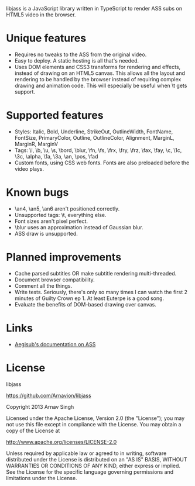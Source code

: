 libjass is a JavaScript library written in TypeScript to render ASS subs on HTML5 video in the browser.

# Unique features
* Requires no tweaks to the ASS from the original video.
* Easy to deploy. A static hosting is all that's needed.
* Uses DOM elements and CSS3 transforms for rendering and effects, instead of drawing on an HTML5 canvas. This allows all the layout and rendering to be handled by the browser instead of requiring complex drawing and animation code. This will especially be useful when \t gets support.

# Supported features
* Styles: Italic, Bold, Underline, StrikeOut, OutlineWidth, FontName, FontSize, PrimaryColor, Outline, OutlineColor, Alignment, MarginL, MarginR, MarginV
* Tags: \i, \b, \u, \s, \bord, \blur, \fn, \fs, \frx, \fry, \frz, \fax, \fay, \c, \1c, \3c, \alpha, \1a, \3a, \an, \pos, \fad
* Custom fonts, using CSS web fonts. Fonts are also preloaded before the video plays.

# Known bugs
* \an4, \an5, \an6 aren't positioned correctly.
* Unsupported tags: \t, everything else.
* Font sizes aren't pixel perfect.
* \blur uses an approximation instead of Gaussian blur.
* ASS draw is unsupported.

# Planned improvements
* Cache parsed subtitles OR make subtitle rendering multi-threaded.
* Document browser compatibility.
* Comment all the things.
* Write tests. Seriously, there's only so many times I can watch the first 2 minutes of Guilty Crown ep 1. At least Euterpe is a good song.
* Evaluate the benefits of DOM-based drawing over canvas.

# Links
* [Aegisub's documentation on ASS](http://docs.aegisub.org/3.0/ASS_Tags/)

# License

libjass

https://github.com/Arnavion/libjass

Copyright 2013 Arnav Singh

Licensed under the Apache License, Version 2.0 (the "License");
you may not use this file except in compliance with the License.
You may obtain a copy of the License at

   http://www.apache.org/licenses/LICENSE-2.0

Unless required by applicable law or agreed to in writing, software
distributed under the License is distributed on an "AS IS" BASIS,
WITHOUT WARRANTIES OR CONDITIONS OF ANY KIND, either express or implied.
See the License for the specific language governing permissions and
limitations under the License.
